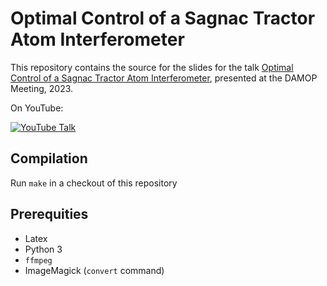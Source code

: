 # Optimal Control of a Sagnac Tractor Atom Interferometer

This repository contains the source for the slides for the talk [Optimal Control of a Sagnac Tractor Atom Interferometer](https://michaelgoerz.net/#GoerzDAMOP2023Talk), presented at the DAMOP Meeting, 2023.


On YouTube:

[![YouTube Talk](http://img.youtube.com/vi/c8q5rfXhBNQ/0.jpg)](https://youtu.be/c8q5rfXhBNQ "Optimal Control of a Sagnac Tractor Atom Interferometer (Slides)")


## Compilation

Run `make` in a checkout of this repository

## Prerequities

* Latex
* Python 3
* `ffmpeg`
* ImageMagick (`convert` command)
